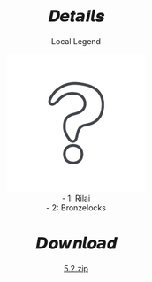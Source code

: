 <body>
  <div align="center">
    <h1>𝑫𝙚𝒕𝙖𝒊𝙡𝒔</h1>
    <p>Local Legend</p>
    <img src=https://raw.githubusercontent.com/Minato0211/minato-jsons/main/assets/unknown.webp></br>
    <a>- 1: Rilai</a></br>
    <a>- 2: Bronzelocks</a></br>
    <h1>𝘿𝒐𝙬𝒏𝙡𝒐𝙖𝒅</h1>
    <a href="5.2.zip">5.2.zip</a></br>
  </div>
</body>
